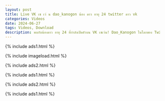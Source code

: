 ```yaml
---
layout: post
title: Live VK เซ เว่ น dao_kanogon น้อง ดาว อายุ 24 twitter ดาว vk
categories: Videos
date: 2024-06-27
tags: Videos, Download
description: พบกับน้องดาว อายุ 24 ที่กำลังเปิดตัวบน VK เซเว่น! Dao_Kanogon ในโลกของ Twitter ด้วยความสุขและความสนุกสุดขีดที่ไม่ควรพลาด!
---
```

{% include ads1.html %}

{% include imageload.html %}

{% include ads2.html %}

{% include ads1.html %}

{% include ads2.html %}

{% include ads1.html %}
